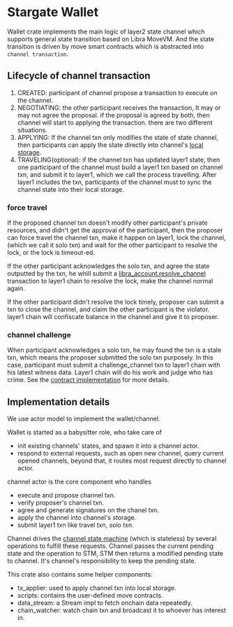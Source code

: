 # Stargate Wallet

Wallet crate implements the main logic of layer2 state channel which supports general state transition based on Libra MoveVM.
And the state transition is driven by move smart contracts which is abstracted into `channel transaction`.

## Lifecycle of channel transaction

1. CREATED: participant of channel propose a transaction to execute on the channel.
2. NEGOTIATING: the other participant receives the transaction, It may or may not agree the proposal.
   if the proposal is agreed by both, then channel will start to applying the transaction.
   there are two different situations.
3. APPLYING: If the channel txn only modifies the state of state channel,
   then participants can apply the state directly into channel's [local storage][1].
4. TRAVELING(optional): if the channel txn has updated layer1 state, then one participant of the channel must
   build a layer1 txn based on channel txn, and submit it to layer1, which we call the process travelling.
   After layer1 includes the txn, participants of the channel must to sync the channel state into their local storage.

### force travel

If the proposed channel txn doesn't modify other participant's private resources, and didn't get the approval of the participant,
then the proposer can force travel the channel txn, make it happen on layer1, lock the channel, (which we call it solo txn)
 and wait for the other participant to resolve the lock, or the lock is timeout-ed.

If the other participant acknowledges the solo txn, and agree the state outputted by the txn, 
he whill submit a [libra_account.resolve_channel][2] transaction to layer1 chain to resolve the lock, make the channel normal again.

If the other participant didn't resolve the lock timely, proposer can submit a txn to close the channel, and claim the other participant is the violator.
layer1 chain will confiscate balance in the channel and give it to proposer.

### channel challenge

When participant acknowledges a solo txn, he may found the txn is a stale txn, which means the proposer submitted the solo txn purposely.
In this case, participant must submit a challenge_channel txn to layer1 chain with his latest witness data.
Layer1 chain will do his work and judge who has crime.
See the [contract implementation][2] for more details.



## Implementation details

We use actor model to implement the wallet/channel.

Wallet is started as a babysitter role, who take care of
- init existing channels' states, and spawn it into a channel actor.
- respond to external requests, such as open new channel, query current opened channels, beyond that, it routes most request directly to channel actor.

channel actor is the core component who handles
- execute and propose channel txn.
- verify proposer's channel txn.
- agree and generate signatures on the chanel txn.
- apply the channel into channel's storage.
- submit layer1 txn like travel txn, solo txn.

Channel drives the [channel state machine][3] (which is stateless) by several operations to fulfill these requests.
Channel passes the current pending state and the operation to STM, STM then returns a modified pending state to channel.
It's channel's responsibility to keep the pending state.


This crate also contains some helper components:

- tx_applier: used to apply channel txn into local storage.
- scripts: contains the user-defined move contracts.
- data_stream: a Stream impl to fetch onchain data repeatedly.
- chain_watcher: watch chain txn and broadcast it to whoever has interest in.


[1]: ../../sgstorage
[2]: ../../libra/language/stdlib/modules/libra_account.mvir
[3]: ../../sgwallet/src/channel/channel_stm.rs